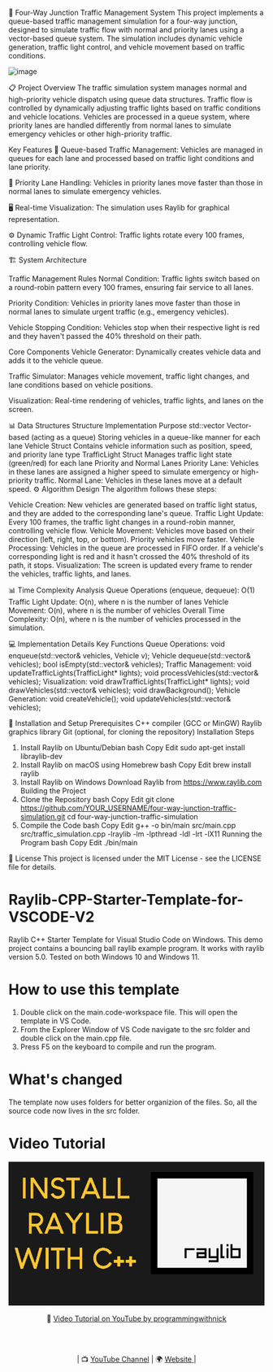🚦 Four-Way Junction Traffic Management System
This project implements a queue-based traffic management simulation for a four-way junction, designed to simulate traffic flow with normal and priority lanes using a vector-based queue system. The simulation includes dynamic vehicle generation, traffic light control, and vehicle movement based on traffic conditions.

![image](https://github.com/user-attachments/assets/5c1019b1-c016-4085-8bb7-3b4b011b30f9)


📋 Project Overview
The traffic simulation system manages normal and high-priority vehicle dispatch using queue data structures. Traffic flow is controlled by dynamically adjusting traffic lights based on traffic conditions and vehicle locations. Vehicles are processed in a queue system, where priority lanes are handled differently from normal lanes to simulate emergency vehicles or other high-priority traffic.

Key Features
🚗 Queue-based Traffic Management: Vehicles are managed in queues for each lane and processed based on traffic light conditions and lane priority.

🚨 Priority Lane Handling: Vehicles in priority lanes move faster than those in normal lanes to simulate emergency vehicles.

🖥️ Real-time Visualization: The simulation uses Raylib for graphical representation.

⚙️ Dynamic Traffic Light Control: Traffic lights rotate every 100 frames, controlling vehicle flow.

🏗️ System Architecture

Traffic Management Rules
Normal Condition: Traffic lights switch based on a round-robin pattern every 100 frames, ensuring fair service to all lanes.

Priority Condition: Vehicles in priority lanes move faster than those in normal lanes to simulate urgent traffic (e.g., emergency vehicles).

Vehicle Stopping Condition: Vehicles stop when their respective light is red and they haven't passed the 40% threshold on their path.

Core Components
Vehicle Generator: Dynamically creates vehicle data and adds it to the vehicle queue.

Traffic Simulator: Manages vehicle movement, traffic light changes, and lane conditions based on vehicle positions.

Visualization: Real-time rendering of vehicles, traffic lights, and lanes on the screen.

📊 Data Structures
Structure	Implementation	Purpose
std::vector<Vehicle>	Vector-based (acting as a queue)	Storing vehicles in a queue-like manner for each lane
Vehicle	Struct	Contains vehicle information such as position, speed, and priority lane type
TrafficLight	Struct	Manages traffic light state (green/red) for each lane
Priority and Normal Lanes
Priority Lane: Vehicles in these lanes are assigned a higher speed to simulate emergency or high-priority traffic.
Normal Lane: Vehicles in these lanes move at a default speed.
⚙️ Algorithm Design
The algorithm follows these steps:

Vehicle Creation: New vehicles are generated based on traffic light status, and they are added to the corresponding lane's queue.
Traffic Light Update: Every 100 frames, the traffic light changes in a round-robin manner, controlling vehicle flow.
Vehicle Movement: Vehicles move based on their direction (left, right, top, or bottom). Priority vehicles move faster.
Vehicle Processing: Vehicles in the queue are processed in FIFO order. If a vehicle's corresponding light is red and it hasn't crossed the 40% threshold of its path, it stops.
Visualization: The screen is updated every frame to render the vehicles, traffic lights, and lanes.

📊 Time Complexity Analysis
Queue Operations (enqueue, dequeue): O(1)
Traffic Light Update: O(n), where n is the number of lanes
Vehicle Movement: O(n), where n is the number of vehicles
Overall Time Complexity: O(n), where n is the number of vehicles processed in the simulation.

💻 Implementation Details
Key Functions
Queue Operations:
void enqueue(std::vector<Vehicle>& vehicles, Vehicle v);
Vehicle dequeue(std::vector<Vehicle>& vehicles);
bool isEmpty(std::vector<Vehicle>& vehicles);
Traffic Management:
void updateTrafficLights(TrafficLight* lights);
void processVehicles(std::vector<Vehicle>& vehicles);
Visualization:
void drawTrafficLights(TrafficLight* lights);
void drawVehicles(std::vector<Vehicle>& vehicles);
void drawBackground();
Vehicle Generation:
void createVehicle();
void updateVehicles(std::vector<Vehicle>& vehicles);

🚀 Installation and Setup
Prerequisites
C++ compiler (GCC or MinGW)
Raylib graphics library
Git (optional, for cloning the repository)
Installation Steps
1. Install Raylib on Ubuntu/Debian
bash
Copy
Edit
sudo apt-get install libraylib-dev
2. Install Raylib on macOS using Homebrew
bash
Copy
Edit
brew install raylib
3. Install Raylib on Windows
Download Raylib from https://www.raylib.com
Building the Project
1. Clone the Repository
bash
Copy
Edit
git clone https://github.com/YOUR_USERNAME/four-way-junction-traffic-simulation.git
cd four-way-junction-traffic-simulation
2. Compile the Code
bash
Copy
Edit
g++ -o bin/main src/main.cpp src/traffic_simulation.cpp -lraylib -lm -lpthread -ldl -lrt -lX11
Running the Program
bash
Copy
Edit
./bin/main


📄 License
This project is licensed under the MIT License - see the LICENSE file for details.

# Raylib-CPP-Starter-Template-for-VSCODE-V2
Raylib C++ Starter Template for Visual Studio Code on Windows.
This demo project contains a bouncing ball raylib example program.
It works with raylib version 5.0. Tested on both Windows 10 and Windows 11.

# How to use this template
1. Double click on the main.code-workspace file. This will open the template in VS Code.
2. From the Explorer Window of VS Code navigate to the src folder and double click on the main.cpp file.
3. Press F5 on the keyboard to compile and run the program.

# What's changed
The template now uses folders for better organizion of the files. So, all the source code now lives in the src folder.

# Video Tutorial

<p align="center">
  <img src="preview.jpg" alt="" width="800">
</p>

<p align="center">
🎥 <a href="https://www.youtube.com/watch?v=PaAcVk5jUd8">Video Tutorial on YouTube by programmingwithnick</a>
</p>

<br>
<br>
<p align="center">
| 📺 <a href="https://www.youtube.com/channel/UC3ivOTE5EgpmF2DHLBmWIWg"> YouTube Channel</a>
| 🌍 <a href="http://www.programmingwithnick.com"> Website </a> | <br>
</p>
